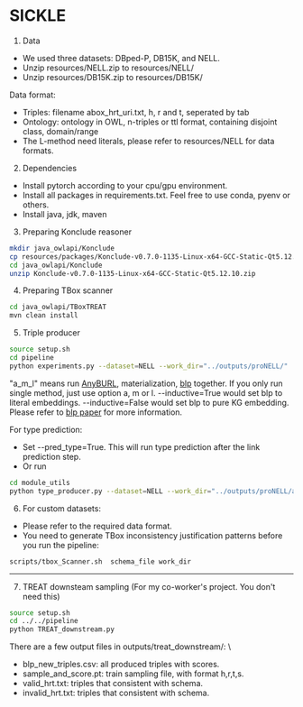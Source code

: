 # SICKLE
1. Data
- We used three datasets: DBped-P, DB15K, and NELL. 
- Unzip resources/NELL.zip to resources/NELL/
- Unzip resources/DB15K.zip to resources/DB15K/

Data format:
- Triples: filename abox_hrt_uri.txt, h, r and t, seperated by tab
- Ontology: ontology in OWL, n-triples or ttl format, containing disjoint class, domain/range
- The L-method need literals, please refer to resources/NELL for data formats.

2. Dependencies
- Install pytorch according to your cpu/gpu environment.
- Install all packages in requirements.txt. Feel free to use conda, pyenv or others.
- Install java, jdk, maven
3. Preparing Konclude reasoner
```bash
mkdir java_owlapi/Konclude
cp resources/packages/Konclude-v0.7.0-1135-Linux-x64-GCC-Static-Qt5.12.10.zip java_owlapi/Konclude
cd java_owlapi/Konclude 
unzip Konclude-v0.7.0-1135-Linux-x64-GCC-Static-Qt5.12.10.zip 
```
4. Preparing TBox scanner
```bash
cd java_owlapi/TBoxTREAT
mvn clean install
```

5. Triple producer
```bash
source setup.sh
cd pipeline
python experiments.py --dataset=NELL --work_dir="../outputs/proNELL/"  --produce=True --silver_eval=False --pred_type=False --pipeline=a_m_l --loops=2 --rel_model=complex --inductive=True --parallel=True --schema_aware_sampling=False 
```
"a_m_l" means run [AnyBURL](https://web.informatik.uni-mannheim.de/AnyBURL/), materialization, [blp](https://github.com/dfdazac/blp) together. If you only run single method, just use option a, m or l.
--inductive=True would set blp to literal embeddings. --inductive=False would set blp to pure KG embedding. Please refer to [blp paper](https://arxiv.org/abs/2010.03496) for more information.

For type prediction:
- Set --pred_type=True. This will run type prediction after the link prediction step.
- Or run 
```bash
cd module_utils
python type_producer.py --dataset=NELL --work_dir="../outputs/proNELL/a_m_l/
```
6. For custom datasets:
- Please refer to the required data format.
- You need to generate TBox inconsistency justification patterns before you run the pipeline:
```
scripts/tbox_Scanner.sh  schema_file work_dir
```
----------------------------------------------

7. TREAT downsteam sampling (For my co-worker's project. You don't need this)

```bash
source setup.sh
cd ../../pipeline 
python TREAT_downstream.py
```
There are a few output files in outputs/treat_downstream/: \
- blp_new_triples.csv: all produced triples with scores. 
- sample_and_score.pt: train sampling file, with format h,r,t,s. 
- valid_hrt.txt: triples that consistent with schema. 
- invalid_hrt.txt: triples that consistent with schema. 



